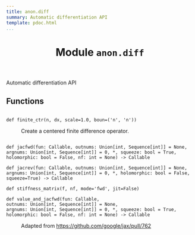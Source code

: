 ```yaml
---
title: anon.diff
summary: Automatic differentiation API
template: pdoc.html
...
```

<main>
<header>
<h1 class="title">Module <code>anon.diff</code></h1>
</header>
<section id="section-intro">
<p>Automatic differentiation API</p>
</section>
<section>
</section>
<section>
</section>
<section>
<h2 class="section-title" id="header-functions">Functions</h2>
<dl>
<dt id="anon.diff.finite_ctr"><code class="sourceCode hljs python name flex">
<span>def <span class="ident">finite_ctr</span></span>(<span>n, dx, scale=1.0, boun=('n', 'n'))</span>
</code></dt>
<dd>
<div class="desc"><p>Create a centered finite difference operator.</p>
</div>
</dd>
<dt id="anon.diff.jacfwd"><code class="sourceCode hljs python name flex">
<span>def <span class="ident">jacfwd</span></span>(<span>fun: Callable, outnums: Union[int, Sequence[int]] = None, argnums: Union[int, Sequence[int]] = 0, *, squeeze: bool = True, holomorphic: bool = False, nf: int = None) ‑> Callable</span>
</code></dt>
<dd>
<div class="desc">
</div>
</dd>
<dt id="anon.diff.jacrev"><code class="sourceCode hljs python name flex">
<span>def <span class="ident">jacrev</span></span>(<span>fun: Callable, outnums: Union[int, Sequence[int]] = None, argnums: Union[int, Sequence[int]] = 0, *, holomorphic: bool = False, squeeze=True) ‑> Callable</span>
</code></dt>
<dd>
<div class="desc">
</div>
</dd>
<dt id="anon.diff.stiffness_matrix"><code class="sourceCode hljs python name flex">
<span>def <span class="ident">stiffness_matrix</span></span>(<span>f, nf, mode='fwd', jit=False)</span>
</code></dt>
<dd>
<div class="desc">
</div>
</dd>
<dt id="anon.diff.value_and_jacfwd"><code class="sourceCode hljs python name flex">
<span>def <span class="ident">value_and_jacfwd</span></span>(<span>fun: Callable, outnums: Union[int, Sequence[int]] = None, argnums: Union[int, Sequence[int]] = 0, *, squeeze: bool = True, holomorphic: bool = False, nf: int = None) ‑> Callable</span>
</code></dt>
<dd>
<div class="desc"><p>Adapted from <a href="https://github.com/google/jax/pull/762" class="uri">https://github.com/google/jax/pull/762</a></p>
</div>
</dd>
</dl>
</section>
<section>
</section>
</main>